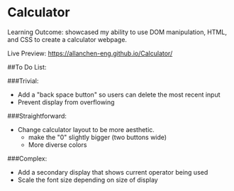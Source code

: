 # Calculator
Learning Outcome: showcased my ability to use DOM manipulation, HTML, and CSS to create a calculator webpage.

Live Preview: https://allanchen-eng.github.io/Calculator/

##To Do List:

###Trivial:
- Add a "back space button" so users can delete the most recent input
- Prevent display from overflowing

###Straightforward:
- Change calculator layout to be more aesthetic.
    - make the "0" slightly bigger (two buttons wide)
    - More diverse colors

###Complex:
- Add a secondary display that shows current operator being used
- Scale the font size depending on size of display
